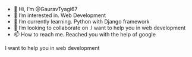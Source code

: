 - 👋 Hi, I’m @GauravTyagi67
- 👀 I’m interested in. Web Development
- 🌱 I’m currently learning. Python with Django framework
- 💞️ I’m looking to collaborate on .I want to help you in web development
- 📫 How to reach me. Reached you with the help of google

<!---
GauravTyagi67/GauravTyagi67 is a ✨ special ✨ repository because its `README.md` (this file) appears on your GitHub profile.
You can click the Preview link to take a look at your changes.
--->I want to help you in web development
